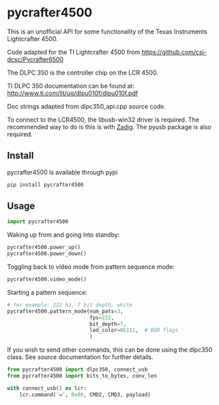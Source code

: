 # pycrafter4500

This is an unofficial API for some functionality of the Texas Instruments Lightcrafter 4500.

Code adapted for the TI Lightcrafter 4500 from https://github.com/csi-dcsc/Pycrafter6500

The DLPC 350 is the controller chip on the LCR 4500.

TI DLPC 350 documentation can be found at: http://www.ti.com/lit/ug/dlpu010f/dlpu010f.pdf

Doc strings adapted from dlpc350_api.cpp source code.

To connect to the LCR4500, the libusb-win32 driver is required. The recommended way to do is this is
with [Zadig](http://zadig.akeo.ie/). The pyusb package is also required.


## Install

pycrafter4500 is available through pypi

```bash
pip install pycrafter4500
```


## Usage

```python
import pycrafter4500
```

Waking up from and going into standby:

```python
pycrafter4500.power_up()
pycrafter4500.power_down()
```

Toggling back to video mode from pattern sequence mode:

```python
pycrafter4500.video_mode()
```

Starting a pattern sequence:

```python
# for example: 222 hz, 7 bit depth, white
pycrafter4500.pattern_mode(num_pats=3,
                           fps=222,
                           bit_depth=7,
                           led_color=0b111,  # BGR flags                 
                           )
```

If you wish to send other commands, this can be done using the dlpc350 class. See source documentation for further details.

```python
from pycrafter4500 import dlpc350, connect_usb
from pycrafter4500 import bits_to_bytes, conv_len

with connect_usb() as lcr:
    lcr.command('w', 0x00, CMD2, CMD3, payload)
```
